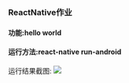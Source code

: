 ### ReactNative作业
#### 功能:hello world
#### 运行方法:react-native run-android

运行结果截图:
![]('https://github.com/exitxingling/xl-RN/xl.png')
